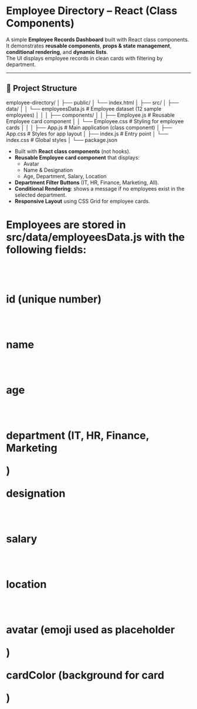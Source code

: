 # Employee Directory – React (Class Components)

A simple **Employee Records Dashboard** built with React class components.  
It demonstrates **reusable components**, **props & state management**, **conditional rendering**, and **dynamic lists**.  
The UI displays employee records in clean cards with filtering by department.

---

## 📂 Project Structure

employee-directory/
│
├── public/
│ └── index.html
│
├── src/
│ ├── data/
│ │ └── employeesData.js # Employee dataset (12 sample employees)
│ │
│ ├── components/
│ │ ├── Employee.js # Reusable Employee card component
│ │ └── Employee.css # Styling for employee cards
│ │
│ ├── App.js # Main application (class component)
│ ├── App.css # Styles for app layout
│ ├── index.js # Entry point
│ └── index.css # Global styles
│
└── package.json

- Built with **React class components** (not hooks).
- **Reusable Employee card component** that displays:
  - Avatar
  - Name & Designation
  - Age, Department, Salary, Location
- **Department Filter Buttons** (IT, HR, Finance, Marketing, All).
- **Conditional Rendering**: shows a message if no employees exist in the selected department.
- **Responsive Layout** using CSS Grid for employee cards.
  
<h1>Employees are stored in src/data/employeesData.js with the following fields:<h1/> <br>

<p>id (unique number) </p><br>
<p>name </p><br>
<p>age</p><br>
<p>department (IT, HR, Finance, Marketing</p>)<br>
<p>designation</p><br>
<p>salary</p><br>
<p>location</p><br>
<p>avatar (emoji used as placeholder</p>)<br>
<p>cardColor (background for card</p>)<br>
